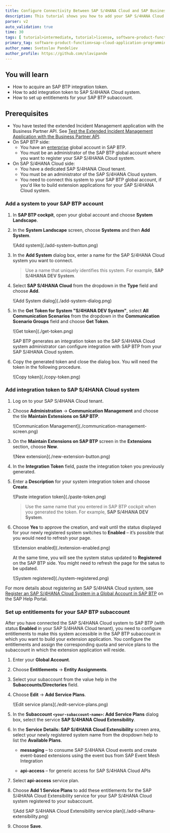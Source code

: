```yaml
---
title: Configure Connectivity Between SAP S/4HANA Cloud and SAP Business Technology Platform
description: This tutorial shows you how to add your SAP S/4HANA Cloud system in your SAP BTP global account.
parser: v2
auto_validation: true
time: 30
tags: [ tutorial>intermediate, tutorial>license, software-product-function>sap-cloud-application-programming-model, programming-tool>node-js, software-product>sap-business-technology-platform]
primary_tag: software-product-function>sap-cloud-application-programming-model
author_name: Svetoslav Pandeliev
author_profile: https://github.com/slavipande
---
```


## You will learn

 - How to acquire an SAP BTP integration token.
 - How to add integration token to SAP S/4HANA Cloud system.
 - How to set up entitlements for your SAP BTP subaccount.

## Prerequisites

 - You have tested the extended Incident Management application with the Business Partner API. See [Test the Extended Incident Management Application with the Business Partner API](remote-service-run-dev-test).
 - On SAP BTP side:
    - You have an [enterprise](https://help.sap.com/viewer/65de2977205c403bbc107264b8eccf4b/Cloud/en-US/171511cc425c4e079d0684936486eee6.html) global account in SAP BTP.
    - You must be an administrator of the SAP BTP global account where you want to register your SAP S/4HANA Cloud system.
 - On SAP S/4HANA Cloud side:
    - You have a dedicated SAP S/4HANA Cloud tenant.
    - You must be an administrator of the SAP S/4HANA Cloud system.
    - You need to connect this system to your SAP BTP global account, if you'd like to build extension applications for your SAP S/4HANA Cloud system.


### Add a system to your SAP BTP account

1. In **SAP BTP cockpit**, open your global account and choose **System Landscape**.

2. In the **System Landscape** screen, choose **Systems** and then **Add System**.

     <!-- border; size:540px --> ![Add system](./add-system-button.png)

3. In the **Add System** dialog box, enter a name for the SAP S/4HANA Cloud system you want to connect.

    > Use a name that uniquely identifies this system. For example, **SAP S/4HANA DEV System**.

4. Select **SAP S/4HANA Cloud** from the dropdown in the **Type** field and choose **Add**. 

     <!-- border; size:540px --> ![Add System dialog](./add-system-dialog.png)

6. In the **Get Token for System "S/4HANA DEV System"**, select **All Communication Scenarios** from the dropdown in the **Communication Scenario Groups** field and choose **Get Token**.

     <!-- border; size:540px --> ![Get token](./get-token.png)

     SAP BTP generates an integration token so the SAP S/4HANA Cloud system administrator can configure integration with SAP BTP from your SAP S/4HANA Cloud system. 

9. Copy the generated token and close the dialog box. You will need the token in the following procedure.

     <!-- border; size:540px --> ![Copy token](./copy-token.png)

  

### Add integration token to SAP S/4HANA Cloud system

1. Log on to your SAP S/4HANA Cloud tenant.

2. Choose **Administration** &rarr; **Communication Management** and choose the tile **Maintain Extensions on SAP BTP**.

     <!-- border; size:540px --> ![Communication Management](./communication-management-screen.png)

3. On the **Maintain Extensions on SAP BTP** screen in the **Extensions** section, choose **New**.

     <!-- border; size:540px --> ![New extension](./new-extension-button.png)

4. In the **Integration Token** field, paste the integration token you previously generated.

5. Enter a **Description** for your system integration token and choose **Create**.

     <!-- border; size:540px --> ![Paste integration token](./paste-token.png)

    > Use the same name that you entered in SAP BTP cockpit when you generated the token. For example, **SAP S/4HANA DEV System**.
     

6. Choose **Yes** to approve the creation, and wait until the status displayed for your newly registered system switches to **Enabled** – it’s possible that you would need to refresh your page.

     <!-- border; size:540px --> ![Extension enabled](./extension-enabled.png)

     At the same time, you will see the system status updated to **Registered** on the SAP BTP side. You might need to refresh the page for the satus to be updated.

     <!-- border; size:540px --> ![System registered](./system-registered.png)


For more details about registering an SAP S/4HANA Cloud system, see [Register an SAP S/4HANA Cloud System in a Global Account in SAP BTP](https://help.sap.com/viewer/65de2977205c403bbc107264b8eccf4b/Cloud/en-US/28171b629f3549af8c1d66d7c8de5e18.html) on the SAP Help Portal.


### Set up entitlements for your SAP BTP subaccount

After you have connected the SAP S/4HANA Cloud system to SAP BTP (with status **Enabled** in your SAP S/4HANA Cloud tenant), you need to configure entitlements to make this system accessible in the SAP BTP subaccount in which you want to build your extension application. You configure the entitlements and assign the corresponding quota and service plans to the subaccount in which the extension application will reside.

1. Enter your **Global Account**.

2. Choose **Entitlements** &rarr; **Entity Assignments**.

3. Select your subaccount from the value help in the **Subaccounts/Directories** field.

5. Choose **Edit** &rarr; **Add Service Plans**.

     <!-- border; size:540px --> ![Edit service plans](./edit-service-plans.png)

6. In the **Subaccount `<your-subaccount-name>`: Add Service Plans** dialog box, select the service **SAP S/4HANA Cloud Extensibility**.

7. In the **Service Details: SAP S/4HANA Cloud Extensibility** screen area, select your newly registered system name from the dropdown help to list the **Available Plans**.

      - **messaging** – to consume SAP S/4HANA Cloud events and create event-based extensions using the event bus from SAP Event Mesh Integration

      - **api-access** – for generic access for SAP S/4HANA Cloud APIs

8. Select **api-access** service plan.

9. Choose **Add 1 Service Plans** to add these entitlements for the SAP S/4HANA Cloud Extensibility service for your SAP S/4HANA Cloud system registered to your subaccount.

     <!-- border; size:540px --> ![Add SAP S/4HANA Cloud Extensibility service plan](./add-s4hana-extensibility.png)

10. Choose **Save**.